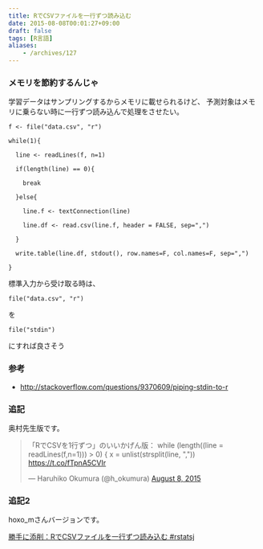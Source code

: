 ```yaml
---
title: RでCSVファイルを一行ずつ読み込む
date: 2015-08-08T00:01:27+09:00
draft: false
tags: [R言語]
aliases:
    - /archives/127
---
```


<h3>メモリを節約するんじゃ</h3>
<p>学習データはサンプリングするからメモリに載せられるけど、 予測対象はメモリに乗らない時に一行ずつ読み込んで処理をさせたい。</p>
<pre class="{text}"><code>f &lt;- file(&quot;data.csv&quot;, &quot;r&quot;)
while(1){
  line &lt;- readLines(f, n=1)
  if(length(line) == 0){
    break
  }else{
    line.f &lt;- textConnection(line)
    line.df &lt;- read.csv(line.f, header = FALSE, sep=&quot;,&quot;)
  }
  write.table(line.df, stdout(), row.names=F, col.names=F, sep=&quot;,&quot;)
}</code></pre>
<p>標準入力から受け取る時は、</p>
<pre class="{text}"><code>file(&quot;data.csv&quot;, &quot;r&quot;)</code></pre>
<p>を</p>
<pre class="{text}"><code>file(&quot;stdin&quot;)</code></pre>
<p>にすれば良さそう</p>
</div>
<div class="section level3">
<h3>参考</h3>
<ul>
<li><a href="http://stackoverflow.com/questions/9370609/piping-stdin-to-r"><a href="http://stackoverflow.com/questions/9370609/piping-stdin-to-r" class="uri">http://stackoverflow.com/questions/9370609/piping-stdin-to-r</a></a></li>
</ul>




<h3> 追記 </h3>

奥村先生版です。

<blockquote class="twitter-tweet" data-partner="tweetdeck"><p lang="ja" dir="ltr">「RでCSVを1行ずつ」のいいかげん版：&#10;while (length((line = readLines(f,n=1))) &gt; 0) {&#10;  x = unlist(strsplit(line, &quot;,&quot;))&#10;<a href="https://t.co/fTpnA5CVIr">https://t.co/fTpnA5CVIr</a></p>&mdash; Haruhiko Okumura (@h_okumura) <a href="https://twitter.com/h_okumura/status/629825530510979072">August 8, 2015</a></blockquote>
<script async src="//platform.twitter.com/widgets.js" charset="utf-8"></script>


<h3> 追記2 </h3>

hoxo_mさんバージョンです。
[勝手に添削：RでCSVファイルを一行ずつ読み込む #rstatsj](http://qiita.com/hoxo_m/items/99853f973f38e8c240ee)

